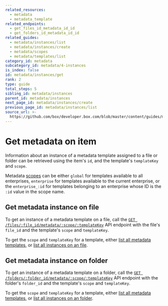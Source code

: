 ```yaml
---
related_resources:
  - metadata
  - metadata_template
related_endpoints:
  - get_files_id_metadata_id_id
  - get_folders_id_metadata_id_id
related_guides:
  - metadata/instances/list
  - metadata/instances/create
  - metadata/scopes
  - metadata/templates/list
category_id: metadata
subcategory_id: metadata/4-instances
is_index: false
id: metadata/instances/get
rank: 2
type: guide
total_steps: 5
sibling_id: metadata/instances
parent_id: metadata/instances
next_page_id: metadata/instances/create
previous_page_id: metadata/instances/list
source_url: >-
  https://github.com/box/developer.box.com/blob/master/content/guides/metadata/4-instances/2-get.md
---
```


# Get metadata on item

Information about an instance of a metadata template assigned to a file or
folder can be retrieved using the item's `id`, and the template's `templateKey`
and `scope`.

<Message>

Metadata [scopes][scopes] can be either `global` for templates available to
all enterprises, `enterprise` for templates available to the current
enterprise, or the `enterprise_:id` for templates belonging to an enterprise
whose ID is the `:id` value in the scope name.

</Message>

## Get metadata instance on file

To get an instance of a metadata template on a file, call the
[`GET /files/:file_id/metadata/:scope/:templateKey`][e_on_file] API endpoint
with the file's `file_id` and the template's `scope` and `templateKey`.

<Samples id='get_files_id_metadata_id_id' >

</Samples>

<Message>

To get the `scope` and `templateKey` for a template, either
[list all metadata templates][g_list_templates], or
[list all instances on an file][g_list_instances_item].

</Message>

## Get metadata instance on folder

To get an instance of a metadata template on a folder, call the
[`GET /folders/:folder_id/metadata/:scope/:templateKey`][e_on_file] API endpoint
with the folder's `folder_id` and the template's `scope` and `templateKey`.

<Samples id='get_folders_id_metadata_id_id' >

</Samples>

<Message>

To get the `scope` and `templateKey` for a template, either
[list all metadata templates][g_list_templates], or
[list all instances on an folder][g_list_instances_item].

</Message>

[e_on_file]: e://get_files_id_metadata_id_id
[e_on_folder]: e://get_folders_id_metadata_id_id
[scopes]: g://metadata/scopes
[g_list_templates]: g://metadata/templates/list
[g_list_instances_item]: g://metadata/instances/list
